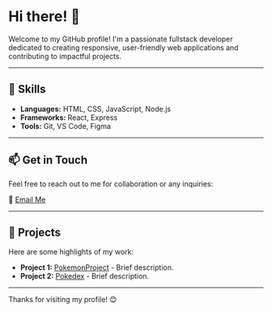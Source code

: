 # Hi there! 👋

Welcome to my GitHub profile! I'm a passionate fullstack developer dedicated to creating responsive, user-friendly web applications and contributing to impactful projects.

---

## 🔧 Skills

- **Languages:** HTML, CSS, JavaScript, Node.js
- **Frameworks:** React, Express
- **Tools:** Git, VS Code, Figma

---

## 📫 Get in Touch

Feel free to reach out to me for collaboration or any inquiries:

📧 [Email Me](mailto:ilan.maouchi@gmail.com)

---

## 🌟 Projects

Here are some highlights of my work:

- **Project 1:** [PokemonProject](#) - Brief description.
- **Project 2:** [Pokedex](#) - Brief description.

---

Thanks for visiting my profile! 😊
